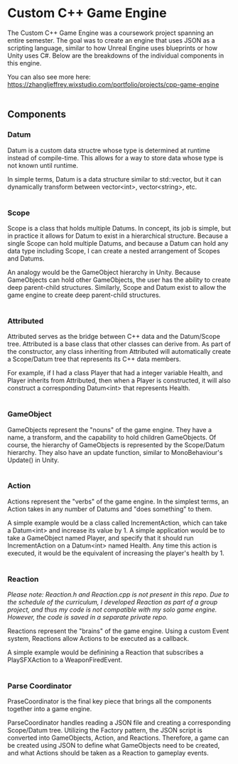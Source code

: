 # Custom C++ Game Engine

The Custom C++ Game Engine was a coursework project spanning an entire semester. The goal was to create an engine that uses JSON as a scripting language, similar to how Unreal Engine uses blueprints or how Unity uses C#. Below are the breakdowns of the individual components in this engine.

You can also see more here:\
https://zhangljeffrey.wixstudio.com/portfolio/projects/cpp-game-engine
<br/><br/>
## Components
### Datum
Datum is a custom data structre whose type is determined at runtime instead of compile-time. This allows for a way to store data whose type is not known until runtime.

In simple terms, Datum is a data structure similar to std::vector, but it can dynamically transform between vector\<int>, vector\<string>, etc.
<br/><br/>
### Scope
Scope is a class that holds multiple Datums. In concept, its job is simple, but in practice it allows for Datum to exist in a hierarchical structure. Because a single Scope can hold multiple Datums, and because a Datum can hold any data type including Scope, I can create a nested arrangement of Scopes and Datums. 

An analogy would be the GameObject hierarchy in Unity. Because GameObjects can hold other GameObjects, the user has the ability to create deep parent-child structures. Similarly, Scope and Datum exist to allow the game engine to create deep parent-child structures.
<br/><br/>
### Attributed
Attributed serves as the bridge between C++ data and the Datum/Scope tree. Attributed is a base class that other classes can derive from. As part of the constructor, any class inheriting from Attributed will automatically create a Scope/Datum tree that represents its C++ data members.

For example, if I had a class Player that had a integer variable Health, and Player inherits from Attributed, then when a Player is constructed, it will also construct a corresponding Datum\<int> that represents Health.
<br/><br/>
### GameObject
GameObjects represent the "nouns" of the game engine. They have a name, a transform, and the capability to hold children GameObjects. Of course, the hierarchy of GameObjects is represented by the Scope/Datum hierarchy. They also have an update function, similar to MonoBehaviour's Update() in Unity.
<br/><br/>
### Action
Actions represent the "verbs" of the game engine. In the simplest terms, an Action takes in any number of Datums and "does something" to them.

A simple example would be a class called IncrementAction, which can take a Datum\<int> and increase its value by 1. A simple application would be to take a GameObject named Player, and specify that it should run IncrementAction on a Datum\<int> named Health. Any time this action is executed, it would be the equivalent of increasing the player's health by 1.
<br/><br/>
### Reaction
_Please note: Reaction.h and Reaction.cpp is not present in this repo. Due to the schedule of the curriculum, I developed Reaction as part of a group project, and thus my code is not compatible with my solo game engine. However, the code is saved in a separate private repo._

Reactions represent the "brains" of the game engine. Using a custom Event system, Reactions allow Actions to be executed as a callback.

A simple example would be definining a Reaction that subscribes a PlaySFXAction to a WeaponFiredEvent.
<br/><br/>
### Parse Coordinator
PraseCoordinator is the final key piece that brings all the components together into a game engine.

ParseCoordinator handles reading a JSON file and creating a corresponding Scope/Datum tree. Utilizing the Factory pattern, the JSON script is converted into GameObjects, Action, and Reactions. Therefore, a game can be created using JSON to define what GameObjects need to be created, and what Actions should be taken as a Reaction to gameplay events.
<br/><br/>
